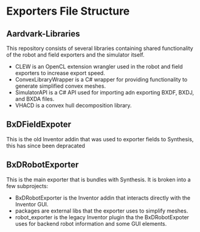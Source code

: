 # Exporters File Structure

## Aardvark-Libraries
This repository consists of several libraries containing shared functionality of the robot and field exporters and the simulator itself.
* CLEW is an OpenCL extension wrangler used in the robot and field exporters to increase export speed.
* ConvexLibraryWrapper is a C# wrapper for providing functionality to generate simplified convex meshes.
* SimulatorAPI is a C# API used for importing adn exporting BXDF, BXDJ, and BXDA files.
* VHACD is a convex hull decomposition library.

## BxDFieldExpoter
This is the old Inventor addin that was used to exporter fields to Synthesis, this has since been depracated

## BxDRobotExporter
This is the main exporter that is bundles with Synthesis. It is broken into a few subprojects:
* BxDRobotExporter is the Inventor addin that interacts directly with the Inventor GUI.
* packages are external libs that the exporter uses to simplify meshes.
* robot_exporter is the legacy Inventor plugin tha the BxDRobotExpoter uses for backend robot information and some GUI elements.
